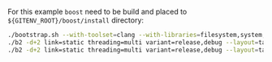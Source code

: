 For this example `boost` need to be build and placed to `${GITENV_ROOT}/boost/install` directory:
```bash
./bootstrap.sh --with-toolset=clang --with-libraries=filesystem,system,thread --prefix=${GITENV_ROOT}/boost/install
./b2 -d+2 link=static threading=multi variant=release,debug --layout=tagged cxxflags="-std=c++11 -stdlib=libc++ -ftemplate-depth=1024" linkflags="-stdlib=libc++" toolset=clang
./b2 -d+2 link=static threading=multi variant=release,debug --layout=tagged install
```
